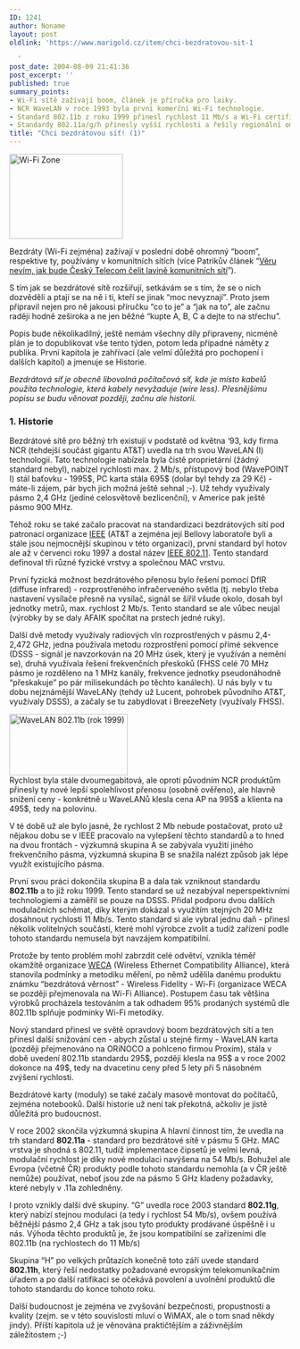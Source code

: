 ```yaml
---
ID: 1241
author: Noname
layout: post
oldlink: 'https://www.marigold.cz/item/chci-bezdratovou-sit-1

  '
post_date: 2004-08-09 21:41:36
post_excerpt: ''
published: true
summary_points:
- Wi-Fi sítě zažívají boom, článek je příručka pro laiky.
- NCR WaveLAN v roce 1993 byla první komerční Wi-Fi technologie.
- Standard 802.11b z roku 1999 přinesl rychlost 11 Mb/s a Wi-Fi certifikaci.
- Standardy 802.11a/g/h přinesly vyšší rychlosti a řešily regionální omezení.
title: "Chci bezdrátovou síť! (1)"
---
```


<div class="rightbox"><img src="/wp-content/uploads/cache/20040809-Wi-Fi Zone.jpg" alt="Wi-Fi Zone" width="203" height="152" /></div><p>
Bezdráty (Wi-Fi zejména) zažívají v poslední době ohromný &#8220;boom&#8221;, respektive ty, používány v komunitních sítích (více Patrikův článek &#8220;<a href="/item/veru-nevim-jak-bude-cesky-telecom-celit-lavine-komunitnich-siti">Věru nevím, jak bude Český Telecom čelit lavině komunitních sítí</a>&#8221;).</p>
<p>
S tím jak se bezdrátové sítě rozšiřují, setkávám se s tím, že se o nich dozvěděli a ptají se na ně i ti, kteří se jinak &#8220;moc nevyznají&#8221;. Proto jsem připravil nejen pro ně jakousi příručku &#8220;co to je&#8221; a &#8220;jak na to&#8221;, ale začnu raději hodně zeširoka a ne jen běžné &#8220;kupte A, B, C a dejte to na střechu&#8221;.</p>
<p>
Popis bude několikadílný, ještě nemám všechny díly připraveny, nicméně plán je to dopublikovat vše tento týden, potom leda případné náměty z publika. První kapitola je zahřívací (ale velmi důležitá pro pochopení i dalších kapitol) a jmenuje se Historie.</p>

<!--more--><p>
<em>Bezdrátová síť je obecně libovolná počítačová síť, kde je místo kabelů použita technologie, která kabely nevyžaduje (wire less). Přesnějšímu popisu se budu věnovat později, začnu ale historií.</em></p>

<h3>1. Historie</h3>
<p>
Bezdrátové sítě pro běžný trh existují v podstatě od května &#8216;93, kdy firma NCR (tehdejší součást gigantu AT&amp;T) uvedla na trh svou WaveLAN (I) technologii. Tato technologie nabízela byla čistě proprietární (žádný standard nebyl), nabízel rychlosti max. 2 Mb/s, přístupový bod (WavePOINT I) stál baťovku - 1995$, PC karta stála 695$ (dolar byl tehdy za 29 Kč) - máte-li zájem, pár bych jich možná ještě sehnal ;-). Už tehdy využívaly pásmo 2,4 GHz (jediné celosvětově bezlicenční), v Americe pak ještě pásmo 900 MHz.</p>
<p>
Téhož roku se také začalo pracovat na standardizaci bezdrátových sítí pod patronací organizace <a href="http://www.ieee.org/">IEEE</a> (AT&amp;T a zejména její Bellovy laboratoře byli a stále jsou nejmocnější skupinou v této organizaci), první standard byl hotov ale až v červenci roku 1997 a dostal název <a href="http://grouper.ieee.org/groups/802/11/main.html">IEEE 802.11</a>. Tento standard definoval tři různé fyzické vrstvy a společnou MAC vrstvu.</p>
<p>
První fyzická možnost bezdrátového přenosu bylo řešení pomocí DfIR (diffuse infrared) - rozprostřeného infračerveného světla (tj. nebylo třeba nastavení vysílače přesně na vysílač, signál se šířil všude okolo, dosah byl jednotky metrů, max. rychlost 2 Mb/s. Tento standard se ale vůbec neujal (výrobky by se daly AFAIK spočítat na prstech jedné ruky).</p>
<p>
Další dvě metody využívaly radiových vln rozprostřených v pásmu 2,4-2,472 GHz, jedna používala metodu rozprostření pomocí přímé sekvence (DSSS - signál je navzorkován na 20 MHz úsek, který je využíván a nemění se), druhá využívala řešení frekvenčních přeskoků (FHSS celé 70 MHz pásmo je rozděleno na 1 MHz kanály, frekvence jednotky pseudonáhodně &#8220;přeskakuje&#8221; po pár milisekundách po těchto kanálech). U nás byly v tu dobu nejznámější WaveLANy (tehdy už Lucent, pohrobek původního AT&amp;T, využívaly DSSS), a začaly se tu zabydlovat i BreezeNety (využívaly FHSS).</p>
<div class="leftbox"><img src="/wp-content/uploads/cache/20040809-WaveLAN.jpg" alt="WaveLAN 802.11b (rok 1999)" width="212" height="110" /></div>Rychlost byla stále dvoumegabitová, ale oproti původním NCR produktům přinesly ty nové lepší spolehlivost přenosu (osobně ověřeno), ale hlavně snížení ceny - konkrétně u WaveLANů klesla cena AP na 995$ a klienta na 495$, tedy na polovinu.<div><p>
V té době už ale bylo jasné, že rychlost 2 Mb nebude postačovat, proto už nějakou dobu se v IEEE pracovalo na vylepšení těchto standardů a to hned na dvou frontách - výzkumná skupina A se zabývala využití jiného frekvenčního pásma, výzkumná skupina B se snažila nalézt způsob jak lépe využít existujícího pásma.</p>
<p>
První svou práci dokončila skupina B a dala tak vzniknout standardu <strong>802.11b</strong> a to již roku 1999. Tento standard se už nezabýval neperspektivními technologiemi a zaměřil se pouze na DSSS. Přidal podporu dvou dalších modulačních schémat, díky kterým dokázal s využitím stejných 20 MHz dosáhnout rychlosti 11 Mb/s. Tento standard si ale vybral jednu daň - přinesl několik volitelných součástí, které mohl výrobce zvolit a tudíž zařízení podle tohoto standardu nemusela být navzájem kompatibilní.</p>
<p>
Protože by tento problém mohl zabrzdit celé odvětví, vznikla téměř okamžitě organizace <a href="http://www.weca.net/">WECA</a> (Wireless Ethernet Compatibility Alliance), která stanovila podmínky a metodiku měření, po němž udělila danému produktu známku &#8220;bezdrátová věrnost&#8221; - Wireless Fidelity - Wi-Fi (organizace WECA se později přejmenovala na Wi-Fi Alliance). Postupem času tak většina výrobků procházela testováním a tak odhadem 95% prodaných systémů dle 802.11b splňuje podmínky Wi-Fi metodiky.</p>
<p>
Nový standard přinesl ve světě opravdový boom bezdrátových sítí a ten přinesl další snižování cen - abych zůstal u stejné firmy - WaveLAN karta (později přejmenováno na ORiNOCO a pohlceno firmou Proxim), stála v době uvedení 802.11b standardu 295$, později klesla na 95$ a v roce 2002 dokonce na 49$, tedy na dvacetinu ceny před 5 lety při 5 násobném zvýšení rychlosti.</p>
<p>
Bezdrátové karty (moduly) se také začaly masově montovat do počítačů, zejména notebooků. Další historie už není tak překotná, ačkoliv je jistě důležitá pro budoucnost.</p>
<p>
V roce 2002 skončila výzkumná skupina A hlavní činnost tím, že uvedla na trh standard <strong>802.11a</strong> - standard pro bezdrátové sítě v pásmu 5 GHz. MAC vrstva je shodná s 802.11, tudíž implementace čipsetů je velmi levná, modulační rychlost je díky nové modulaci navýšena na 54 Mb/s. Bohužel ale Evropa (včetně ČR) produkty podle tohoto standardu nemohla (a v ČR ještě nemůže) používat, neboť jsou zde na pásmo 5 GHz kladeny požadavky, které nebyly v .11a zohledněny.</p>
<p>
I proto vznikly další dvě skupiny. &#8220;G&#8221; uvedla roce 2003 standard <strong>802.11g</strong>, který nabízí stejnou modulaci (a tedy i rychlost 54 Mb/s), ovšem používá běžnější pásmo 2,4 GHz a tak jsou tyto produkty prodávané úspěšně i u nás. Výhoda těchto produktů je, že jsou kompatibilní se zařízeními dle 802.11b (na rychlostech do 11 Mb/s)</p>
<p>
Skupina &#8220;H&#8221; po velkých průtazích konečně toto září uvede standard <strong>802.11h</strong>, který řeší nedostatky požadované evropským telekomunikačním úřadem a po další ratifikaci se očekává povolení a uvolnění produktů dle tohoto standardu do konce tohoto roku.</p>
<p>
Další budoucnost je zejména ve zvyšování bezpečnosti, propustnosti a kvality (zejm. se v této souvislosti mluví o WiMAX, ale o tom snad někdy jindy). Příští kapitola už je věnována praktičtějším a záživnějším záležitostem ;-)</p>
</div>